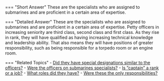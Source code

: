 
=== "Short Answer"
    These are the specialists who are assigned to submarines and are proficient in a certain area of expertise.

=== "Detailed Answer"
    These are the specialists who are assigned to submarines and are proficient in a certain area of expertise.  Petty officers in increasing seniority are third class, second class and first class.  As they rise in rank, they will have qualified as having increasing technical knowledge and leadership ability.  That also means they will have positions of greater responsibility, such as being responsible for a torpedo room or an engine room.

=== "Related Topics"
    - [Did they have special designations similar to the officers?](../FAQs/did-they-have-special-designations-similar-to-the-officers.md)
    - [Were the officers on submarines specialists?](../FAQs/were-the-officers-on-submarines-specialists.md)
    - [Is ”captain” a rank or a job?](../FAQs/is-captain-a-rank-or-a-job.md)
    - [What roles did they have?](../FAQs/what-roles-did-they-have.md)
    - [Were these the only responsibilities?](../FAQs/were-these-the-only-responsibilities.md)
